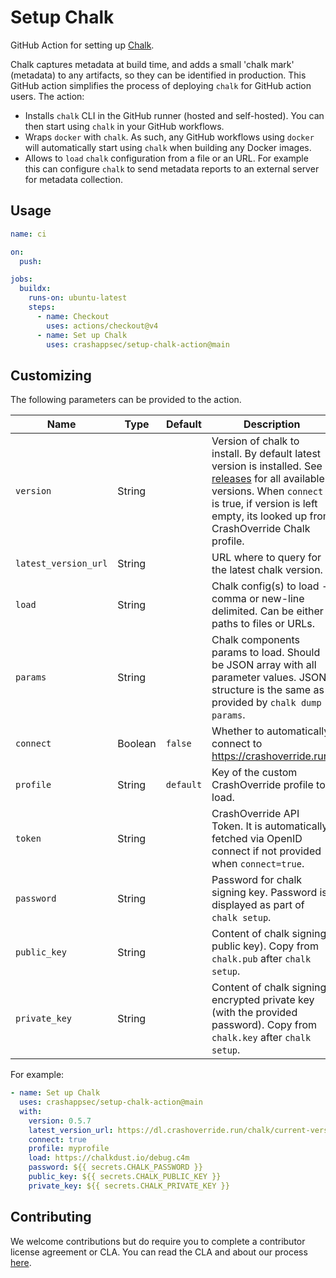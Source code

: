 # Setup Chalk

GitHub Action for setting up [Chalk].

Chalk captures metadata at build time, and adds a small 'chalk mark' (metadata)
to any artifacts, so they can be identified in production. This GitHub action
simplifies the process of deploying `chalk` for GitHub action users. The
action:

- Installs `chalk` CLI in the GitHub runner (hosted and
  self-hosted). You can then start using `chalk` in your GitHub workflows.
- Wraps `docker` with `chalk`. As such, any GitHub workflows using `docker`
  will automatically start using `chalk` when building any Docker images.
- Allows to `load` `chalk` configuration from a file or an URL. For
  example this can configure `chalk` to send metadata reports to an
  external server for metadata collection.

## Usage

```yaml
name: ci

on:
  push:

jobs:
  buildx:
    runs-on: ubuntu-latest
    steps:
      - name: Checkout
        uses: actions/checkout@v4
      - name: Set up Chalk
        uses: crashappsec/setup-chalk-action@main
```

## Customizing

The following parameters can be provided to the action.

| Name                 | Type    | Default   | Description                                                                                                                                                                                                       |
| -------------------- | ------- | --------- | ----------------------------------------------------------------------------------------------------------------------------------------------------------------------------------------------------------------- |
| `version`            | String  |           | Version of chalk to install. By default latest version is installed. See [releases] for all available versions. When `connect` is true, if version is left empty, its looked up from CrashOverride Chalk profile. |
| `latest_version_url` | String  |           | URL where to query for the latest chalk version.                                                                                                                                                                  |
| `load`               | String  |           | Chalk config(s) to load - comma or new-line delimited. Can be either paths to files or URLs.                                                                                                                      |
| `params`             | String  |           | Chalk components params to load. Should be JSON array with all parameter values. JSON structure is the same as provided by `chalk dump params`.                                                                   |
| `connect`            | Boolean | `false`   | Whether to automatically connect to https://crashoverride.run.                                                                                                                                                    |
| `profile`            | String  | `default` | Key of the custom CrashOverride profile to load.                                                                                                                                                                  |
| `token`              | String  |           | CrashOverride API Token. It is automatically fetched via OpenID connect if not provided when `connect=true`.                                                                                                      |
| `password`           | String  |           | Password for chalk signing key. Password is displayed as part of `chalk setup`.                                                                                                                                   |
| `public_key`         | String  |           | Content of chalk signing public key). Copy from `chalk.pub` after `chalk setup`.                                                                                                                                  |
| `private_key`        | String  |           | Content of chalk signing encrypted private key (with the provided password). Copy from `chalk.key` after `chalk setup`.                                                                                           |

For example:

```yaml
- name: Set up Chalk
  uses: crashappsec/setup-chalk-action@main
  with:
    version: 0.5.7
    latest_version_url: https://dl.crashoverride.run/chalk/current-version.txt
    connect: true
    profile: myprofile
    load: https://chalkdust.io/debug.c4m
    password: ${{ secrets.CHALK_PASSWORD }}
    public_key: ${{ secrets.CHALK_PUBLIC_KEY }}
    private_key: ${{ secrets.CHALK_PRIVATE_KEY }}
```

[chalk]: https://github.com/crashappsec/chalk/
[releases]: https://crashoverride.com/releases
[CrashOverride]: https://crashoverride.run

## Contributing

We welcome contributions but do require you to complete a contributor
license agreement or CLA. You can read the CLA and about our process
[here](https://github.com/crashappsec/.github/blob/main/CLA-process.md).

